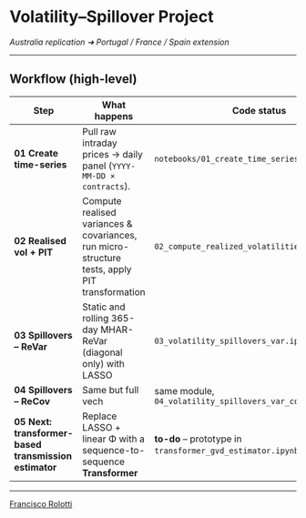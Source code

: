# Volatility–Spillover Project  
_Australia replication ➜ Portugal / France / Spain extension_

---

## Workflow (high-level)

| Step | What happens | Code status |
|------|--------------|-------------|
| **01  Create time-series** | Pull raw intraday prices → daily panel (`YYYY-MM-DD × contracts`). | `notebooks/01_create_time_series.ipynb` |
| **02  Realised vol + PIT** | Compute realised variances & covariances, run micro-structure tests, apply PIT transformation | `02_compute_realized_volatilities.ipynb` |
| **03  Spillovers – ReVar** | Static and rolling 365-day MHAR-ReVar (diagonal only) with LASSO | `03_volatility_spillovers_var.ipynb` |
| **04  Spillovers – ReCov** | Same but full vech| same module,  `04_volatility_spillovers_var_covar_MHAR.ipynb` |
| **05  Next: transformer-based transmission estimator** | Replace LASSO + linear Φ with a sequence-to-sequence **Transformer** | **to-do** – prototype in `transformer_gvd_estimator.ipynb`. |

---

[Francisco Rolotti](https://www.linkedin.com/in/francisco-rolotti/)

